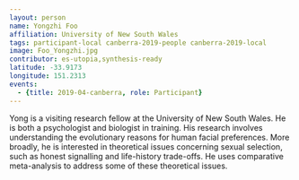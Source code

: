 ```yaml
---
layout: person
name: Yongzhi Foo
affiliation: University of New South Wales
tags: participant-local canberra-2019-people canberra-2019-local
image: Foo_Yongzhi.jpg
contributor: es-utopia,synthesis-ready
latitude: -33.9173
longitude: 151.2313
events:
  - {title: 2019-04-canberra, role: Participant}
---
```

Yong is a visiting research fellow at the University of New South Wales. He is both a psychologist and biologist in training. His research involves understanding the evolutionary reasons for human facial preferences. More broadly, he is interested in theoretical issues concerning sexual selection, such as honest signalling and life-history trade-offs. He uses comparative meta-analysis to address some of these theoretical issues.